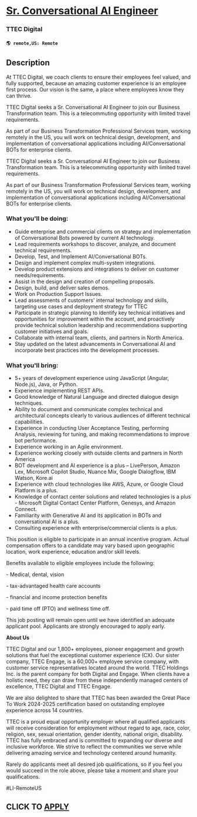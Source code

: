 # [Sr. Conversational AI Engineer](https://www.remotewlb.com/apply/sr-conversational-ai-engineer)  
### TTEC Digital  
#### `🌎 remote,US: Remote`  

## Description

At TTEC Digital, we coach clients to ensure their employees feel valued, and fully supported, because an amazing customer experience is an employee first process. Our vision is the same, a place where employees know they can thrive.

  

TTEC Digital seeks a Sr. Conversational AI Engineer to join our Business Transformation team. This is a telecommuting opportunity with limited travel requirements.

As part of our Business Transformation Professional Services team, working remotely in the US, you will work on technical design, development, and implementation of conversational applications including AI/Conversational BOTs for enterprise clients.

  

TTEC Digital seeks a Sr. Conversational AI Engineer to join our Business Transformation team. This is a telecommuting opportunity with limited travel requirements.

As part of our Business Transformation Professional Services team, working remotely in the US, you will work on technical design, development, and implementation of conversational applications including AI/Conversational BOTs for enterprise clients.

  

### What you'll be doing:

* Guide enterprise and commercial clients on strategy and implementation of Conversational Bots powered by current AI technology.
* Lead requirements workshops to discover, analyze, and document technical requirements.
* Develop, Test, and Implement AI/Conversational BOTs.
* Design and implement complex multi-system integrations.
* Develop product extensions and integrations to deliver on customer needs/requirements.
* Assist in the design and creation of compelling proposals. 
* Design, build, and deliver sales demos.
* Work on Production Support Issues.
* Lead assessments of customers' internal technology and skills, targeting use cases and deployment strategy for TTEC 
* Participate in strategic planning to identify key technical initiatives and opportunities for improvement within the account, and proactively provide technical solution leadership and recommendations supporting customer initiatives and goals.
* Collaborate with internal team, clients, and partners in North America.
* Stay updated on the latest advancements in Conversational AI and incorporate best practices into the development processes.

  

### What you'll bring:

* 5+ years of development experience using JavaScript (Angular, Node.js), Java, or Python.
* Experience implementing REST APIs.
* Good knowledge of Natural Language and directed dialogue design techniques.
* Ability to document and communicate complex technical and architectural concepts clearly to various audiences of different technical capabilities.
* Experience in conducting User Acceptance Testing, performing Analysis, reviewing for tuning, and making recommendations to improve bot performance.
* Experience working in an Agile environment.
* Experience working closely with outside clients and partners in North America
* BOT development and AI experience is a plus – LivePerson, Amazon Lex, Microsoft Copilot Studio, Nuance Mix, Google Dialogflow, IBM Watson, Kore.ai
* Experience with cloud technologies like AWS, Azure, or Google Cloud Platform is a plus.
* Knowledge of contact center solutions and related technologies is a plus - Microsoft Digital Contact Center Platform, Genesys, and Amazon Connect.
* Familiarity with Generative AI and its application in BOTs and conversational AI is a plus.
* Consulting experience with enterprise/commercial clients is a plus.

  

This position is eligible to participate in an annual incentive program. Actual compensation offers to a candidate may vary based upon geographic location, work experience, education and/or skill levels.

  

Benefits available to eligible employees include the following:

\- Medical, dental, vision

\- tax-advantaged health care accounts

\- financial and income protection benefits

\- paid time off (PTO) and wellness time off.

  

This job posting will remain open until we have identified an adequate applicant pool. Applicants are strongly encouraged to apply early.

  

  

 **About Us**

TTEC Digital and our 1,800+ employees, pioneer engagement and growth solutions that fuel the exceptional customer experience (CX). Our sister company, TTEC Engage, is a 60,000+ employee service company, with customer service representatives located around the world. TTEC Holdings Inc. is the parent company for both Digital and Engage. When clients have a holistic need, they can draw from these independently managed centers of excellence, TTEC Digital and TTEC Engage.

  

We are also delighted to share that TTEC has been awarded the Great Place To Work 2024-2025 certification based on outstanding employee experience across 14 countries.

  

TTEC is a proud equal opportunity employer where all qualified applicants will receive consideration for employment without regard to age, race, color, religion, sex, sexual orientation, gender identity, national origin, disability. TTEC has fully embraced and is committed to expanding our diverse and inclusive workforce. We strive to reflect the communities we serve while delivering amazing service and technology centered around humanity.

  

Rarely do applicants meet all desired job qualifications, so if you feel you would succeed in the role above, please take a moment and share your qualifications.

#LI-RemoteUS

  
## CLICK TO [APPLY](https://www.remotewlb.com/apply/sr-conversational-ai-engineer)

